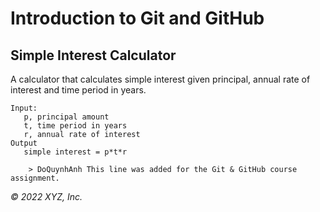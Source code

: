 # Introduction to Git and GitHub

## Simple Interest Calculator

A calculator that calculates simple interest given principal, annual rate of interest and time period in years.

```
Input:
   p, principal amount
   t, time period in years
   r, annual rate of interest
Output
   simple interest = p*t*r

	> DoQuynhAnh This line was added for the Git & GitHub course assignment.
```

_© 2022 XYZ, Inc._
